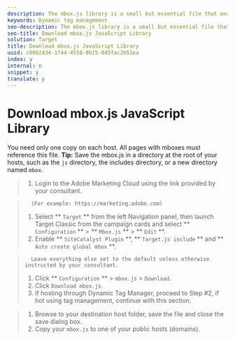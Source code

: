 ```yaml
---
description: The mbox.js library is a small but essential file that enables the communication between Target and your Web site.
keywords: Dynamic tag management
seo-description: The mbox.js library is a small but essential file that enables the communication between Target and your Web site.
seo-title: Download mbox.js JavaScript Library
solution: Target
title: Download mbox.js JavaScript Library
uuid: c0062434-1f44-4558-9b15-045fac2b51ea
index: y
internal: n
snippet: y
translate: y
---
```


# Download mbox.js JavaScript Library

You need only one copy on each host. All pages with mboxes must reference this file.
**Tip:** Save the mbox.js in a directory at the root of your hosts, such as the `js` directory, the includes directory, or a new directory named `mbox`. 

>1. Login to the Adobe Marketing Cloud using the link provided by your consultant.

>       (For example: https://marketing.adobe.com)
>1. Select ** `Target` ** from the left Navigation panel, then launch Target Classic from the campaign cards and select ** `Configuration` ** > ** `Mbox.js` ** > ** `Edit` **.
>1. Enable ** `SiteCatalyst Plugin` **, ** `Target.js include` ** and ** `Auto create global mbox` **.

>       Leave everything else set to the default unless otherwise instructed by your consultant.
>1. Click ** `Configuration` ** > `mbox.js` > `Download`.
>1. Click `Download mbox.js`.
>1. If hosting through Dynamic Tag Manager, proceed to Step #2, if hot using tag management, continue with this section.

>1. Browse to your destination host folder, save the file and close the save dialog box.
>1. Copy your `mbox.js` to one of your public hosts (domains).

